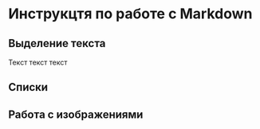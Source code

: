 # Инструкцтя по работе с Markdown

## Выделение текста
Текст текст текст 
## Списки
## Работа с изображениями
